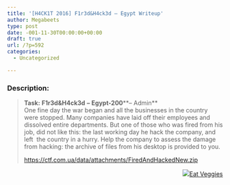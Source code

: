 ```yaml
---
title: '[H4CK1T 2016] F1r3d&H4ck3d – Egypt Writeup'
author: Megabeets
type: post
date: -001-11-30T00:00:00+00:00
draft: true
url: /?p=592
categories:
  - Uncategorized

---
```

### **Description:**

> **Task:** **F1r3d&H4ck3d** **&#8211;** **Egypt-200****&#8211; Admin**  
>  <span style="font-weight: 400;">One fine day the war began and all the businesses in the country were stopped. Many companies have laid off their employees and dissolved entire departments. But one of those who was fired from his job, did not like this: the last working day he hack the company, and left  the country in a hurry. Help the company to assess the damage from hacking: the archive of files from his desktop is provided to you.</span>
> 
> [<span style="font-weight: 400;">https://ctf.com.ua/data/attachments/FiredAndHackedNew.zip</span>][1]

<div class="nf-post-footer">
  <p style="text-align: right">
    <a href="https://www.megabeets.net/about.html#vegan"><img src="../uploads/megabeets_inline_logo.png" />Eat Veggies</a>
  </p>
</div>

 [1]: https://ctf.com.ua/data/attachments/FiredAndHackedNew.zip